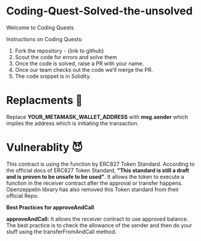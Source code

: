 # Coding-Quest-Solved-the-unsolved
Welcome to Coding Quests

Instructions on Coding Quests: 
1. Fork the repository - {link to github} 
2. Scout the code for errors and solve them 
3. Once the code is solved, raise a PR with your name. 
4. Once our team checks out the code we’ll merge the PR. 
5. The code snippet is in Solidity.

# Replacments 👾

Replace **YOUR_METAMASK_WALLET_ADDRESS** with **msg.sender** which implies the address which is initiating the transaction.

# Vulnerablity 😈

This contract is using the function by ERC827 Token Standard. According to the official docs of ERC827 Token Standard, **"This standard is still a draft and is proven to be unsafe to be used"**. It allows the token to execute a function in the receiver contract  after the approval or transfer happens. Openzeppelin library has also removed this Token standard from their official Repo.

**Best Practices for approveAndCall**

**approveAndCall:** It allows the receiver contract to use approved balance. The best practice is to check the allowance of the sender and then do your stuff using the transferFromAndCall method.


